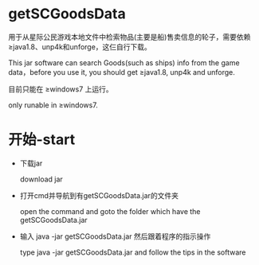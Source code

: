 # getSCGoodsData
  <p>用于从星际公民游戏本地文件中检索物品(主要是船)售卖信息的轮子，需要依赖 ≥java1.8、unp4k和unforge，这仨自行下载。</p>
  <p>This jar software can search Goods(such as ships) info from the game data，before you use it, you should get ≥java1.8, unp4k and unforge.</p>
  <p>目前只能在 ≥windows7 上运行。</p>
  <p>only runable in ≥windows7.</p>
  
# 开始-start

  <ul>
    <li>  
      <p>下载jar</p>
      <p>download jar</p>
    <li>  
      <p>打开cmd并导航到有getSCGoodsData.jar的文件夹</p>
      <p>open the command and goto the folder which have the getSCGoodsData.jar</p>
    <li>  
      <p>输入 java -jar getSCGoodsData.jar 然后跟着程序的指示操作</p>
      <p>type java -jar getSCGoodsData.jar and follow the tips in the software</p>
